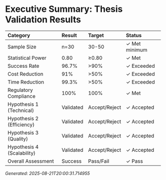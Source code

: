 # Executive Summary: Thesis Validation Results

| Category                   | Result    | Target        | Status        |
|:---------------------------|:----------|:--------------|:--------------|
| Sample Size                | n=30      | 30-50         | ✓ Met minimum |
| Statistical Power          | 0.80      | ≥0.80         | ✓ Met         |
| Success Rate               | 96.7%     | >90%          | ✓ Exceeded    |
| Cost Reduction             | 91%       | >50%          | ✓ Exceeded    |
| Time Reduction             | 99.3%     | >50%          | ✓ Exceeded    |
| Regulatory Compliance      | 100%      | 100%          | ✓ Met         |
| Hypothesis 1 (Technical)   | Validated | Accept/Reject | ✓ Accepted    |
| Hypothesis 2 (Efficiency)  | Validated | Accept/Reject | ✓ Accepted    |
| Hypothesis 3 (Quality)     | Validated | Accept/Reject | ✓ Accepted    |
| Hypothesis 4 (Scalability) | Validated | Accept/Reject | ✓ Accepted    |
| Overall Assessment         | Success   | Pass/Fail     | ✓ Pass        |

*Generated: 2025-08-21T20:00:31.714955*
